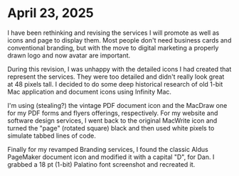 # April 23, 2025

I have been rethinking and revising the services I will promote as well as icons and page to display them. Most people don't need business cards and conventional branding, but with the move to digital marketing a properly drawn logo and now avatar are important.

During this revision, I was unhappy with the detailed icons I had created that represent the services. They were too detailed and didn't really look great at 48 pixels tall. I decided to do some deep historical research of old 1-bit Mac application and document icons using Infinity Mac. 

I'm using (stealing?) the vintage PDF document icon and the MacDraw one for my PDF forms and flyers offerings, respectively. For my website and software design services, I went back to the original MacWrite icon and turned the "page" (rotated square) black and then used white pixels to simulate tabbed lines of code.

Finally for my revamped Branding services, I found the classic Aldus PageMaker document icon and modified it with a capital "D", for Dan. I grabbed a 18 pt (1-bit) Palatino font screenshot and recreated it.